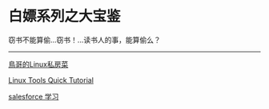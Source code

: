# 白嫖系列之大宝鉴

窃书不能算偷...窃书！...读书人的事，能算偷么？
<!--more-->

----
[鳥哥的Linux私房菜](http://cn.linux.vbird.org/)

[Linux Tools Quick Tutorial](https://linuxtools-rst.readthedocs.io/zh_CN/latest/index.html)

[salesforce 学习](https://www.cnblogs.com/zero-zyq/)

